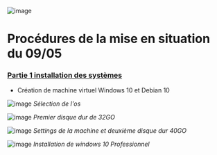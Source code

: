 ![image](https://user-images.githubusercontent.com/95431446/167366597-33f2455f-7b0d-4371-9f59-15052e386b4b.png)


# **Procédures de la mise en situation du 09/05**

### <ins>Partie 1 installation des systèmes<ins>

- Création de machine virtuel Windows 10 et Debian 10

![image](https://user-images.githubusercontent.com/95431446/167367620-2e4a593f-3b47-46be-a56e-fca17a502f46.png)
_Sélection de l'os_

![image](https://user-images.githubusercontent.com/95431446/167367798-82e6bd28-edfa-4c6a-bc29-21a40cbf60bf.png)
_Premier disque dur de 32GO_

![image](https://user-images.githubusercontent.com/95431446/167368706-f4f6e8bf-59a9-40a2-a9a1-57cb8d4258a6.png)
_Settings de la machine et deuxième disque dur 40GO_


![image](https://user-images.githubusercontent.com/95431446/167370808-9af4dff6-feb2-428f-b061-2e2c6e6ab520.png)
_Installation de windows 10 Professionnel_
